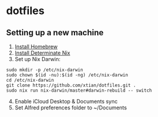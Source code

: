 # dotfiles

## Setting up a new machine

1. [Install Homebrew](https://brew.sh)
2. [Install Determinate Nix](https://docs.determinate.systems/#products)
3. Set up Nix Darwin:

```
sudo mkdir -p /etc/nix-darwin
sudo chown $(id -nu):$(id -ng) /etc/nix-darwin
cd /etc/nix-darwin
git clone https://github.com/xtian/dotfiles.git .
sudo nix run nix-darwin/master#darwin-rebuild -- switch
```

4. Enable iCloud Desktop & Documents sync
5. Set Alfred preferences folder to ~/Documents
